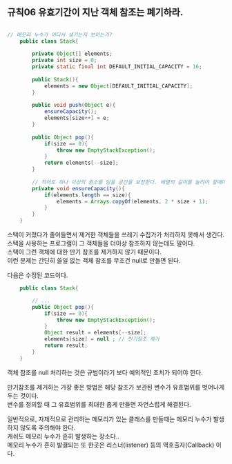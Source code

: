 
## 규칙06 유효기간이 지난 객체 참조는 폐기하라.

```java

// 메모리 누수가 어디서 생기는지 보이는가?
	public class Stack{
	
		private Object[] elements;
		private int size = 0;
		private static final int DEFAULT_INITIAL_CAPACITY = 16;
		
		public Stack(){
			elements = new Object[DEFAULT_INITIAL_CAPACITY];	
		}	
	
		public void push(Object e){
			ensureCapacity();
			elements[size++] = e;	
		}
		
		public Object pop(){
			if(size == 0){
				throw new EmptyStackException();	
			}
			return elements[--size];
		}
		
		// 적어도 하나 이상의 원소를 담을 공간을 보장한다. 배열의 길이를 늘려야 할때마다 대략 두배씩 늘린다.
		private void ensureCapacity(){
			if(elements.length == size){
				elements = Arrays.copyOf(elements, 2 * size + 1);	
			}	
        }
	}

```

스택이 커졌다가 줄어들면서 제거한 객체들을 쓰레기 수집가가 처리하지 못해서 생긴다.  
스택을 사용하는 프로그램이 그 객체들을 더이상 참조하지 않는데도 말이다.  
스택이 그런 객체에 대한 만기 참조를 제거하지 않기 때문이다.  
이런 문제는 간딘히 쓸일 없는 객체 참조를 무조건 null로 만들면 된다.  

다음은 수정된 코드이다.  

```java
	public class Stack{

        // ...
        public Object pop(){
            if(size == 0){
                throw new EmptyStackException();
            }
            Object result = elements[--size];
            elements[size] = null ; // 만기참조 제거
            return result;
        }
    }

```


객체 참조를 null 처리하는 것은 규범이라기 보다 예외적인 조치가 되어야 한다.  

만기참조를 제거하는 가장 좋은 방법은 해당 참조가 보관된 변수가 유효범위를 벗어나게 두는 것이다.  
변수를 정의할 때 그 유효범위를 최대한 좁게 만들면 자연스럽게 해결된다.  


일반적으로, 자제적으로 관리하는 메모리가 있는 클래스를 만들때는 메모리 누수가 발생하지 않도록 주의해야 한다.   
캐쉬도 메모리 누수가 흔히 발생하는 장소다..  
메모리 누수가 흔히 발결되는 또 한곳은 리스너(listener) 등의 역호출자(Callback) 이다.  

